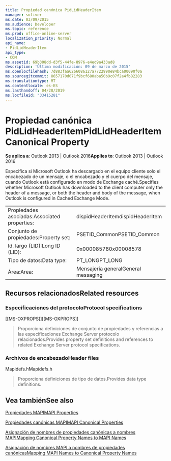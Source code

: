 ```yaml
---
title: Propiedad canónica PidLidHeaderItem
manager: soliver
ms.date: 03/09/2015
ms.audience: Developer
ms.topic: reference
ms.prod: office-online-server
localization_priority: Normal
api_name:
- PidLidHeaderItem
api_type:
- COM
ms.assetid: 69b308dd-d3f5-44fe-8976-e4ed9a433ad8
description: 'Última modificación: 09 de marzo de 2015'
ms.openlocfilehash: 7d883faa6266086127a7722990e84bca00090f0a
ms.sourcegitcommit: 8657170d071f9bcf680aba50b9c07f2a4fb82283
ms.translationtype: MT
ms.contentlocale: es-ES
ms.lasthandoff: 04/28/2019
ms.locfileid: "33415281"
---
```

# <a name="pidlidheaderitem-canonical-property"></a><span data-ttu-id="f94e2-103">Propiedad canónica PidLidHeaderItem</span><span class="sxs-lookup"><span data-stu-id="f94e2-103">PidLidHeaderItem Canonical Property</span></span>

  
  
<span data-ttu-id="f94e2-104">**Se aplica a**: Outlook 2013 | Outlook 2016</span><span class="sxs-lookup"><span data-stu-id="f94e2-104">**Applies to**: Outlook 2013 | Outlook 2016</span></span> 
  
<span data-ttu-id="f94e2-105">Especifica si Microsoft Outlook ha descargado en el equipo cliente solo el encabezado de un mensaje, o el encabezado y el cuerpo del mensaje, cuando Outlook está configurado en modo de Exchange caché.</span><span class="sxs-lookup"><span data-stu-id="f94e2-105">Specifies whether Microsoft Outlook has downloaded to the client computer only the header of a message, or both the header and body of the message, when Outlook is configured in Cached Exchange Mode.</span></span>
  
|||
|:-----|:-----|
|<span data-ttu-id="f94e2-106">Propiedades asociadas:</span><span class="sxs-lookup"><span data-stu-id="f94e2-106">Associated properties:</span></span>  <br/> |<span data-ttu-id="f94e2-107">dispidHeaderItem</span><span class="sxs-lookup"><span data-stu-id="f94e2-107">dispidHeaderItem</span></span>  <br/> |
|<span data-ttu-id="f94e2-108">Conjunto de propiedades:</span><span class="sxs-lookup"><span data-stu-id="f94e2-108">Property set:</span></span>  <br/> |<span data-ttu-id="f94e2-109">PSETID_Common</span><span class="sxs-lookup"><span data-stu-id="f94e2-109">PSETID_Common</span></span>  <br/> |
|<span data-ttu-id="f94e2-110">Id. largo (LID):</span><span class="sxs-lookup"><span data-stu-id="f94e2-110">Long ID (LID):</span></span>  <br/> |<span data-ttu-id="f94e2-111">0x00008578</span><span class="sxs-lookup"><span data-stu-id="f94e2-111">0x00008578</span></span>  <br/> |
|<span data-ttu-id="f94e2-112">Tipo de datos:</span><span class="sxs-lookup"><span data-stu-id="f94e2-112">Data type:</span></span>  <br/> |<span data-ttu-id="f94e2-113">PT_LONG</span><span class="sxs-lookup"><span data-stu-id="f94e2-113">PT_LONG</span></span>  <br/> |
|<span data-ttu-id="f94e2-114">Área:</span><span class="sxs-lookup"><span data-stu-id="f94e2-114">Area:</span></span>  <br/> |<span data-ttu-id="f94e2-115">Mensajería general</span><span class="sxs-lookup"><span data-stu-id="f94e2-115">General messaging</span></span>  <br/> |
   
## <a name="related-resources"></a><span data-ttu-id="f94e2-116">Recursos relacionados</span><span class="sxs-lookup"><span data-stu-id="f94e2-116">Related resources</span></span>

### <a name="protocol-specifications"></a><span data-ttu-id="f94e2-117">Especificaciones del protocolo</span><span class="sxs-lookup"><span data-stu-id="f94e2-117">Protocol specifications</span></span>

<span data-ttu-id="f94e2-118">[[MS-OXPROPS]]</span><span class="sxs-lookup"><span data-stu-id="f94e2-118">[[MS-OXPROPS]]</span></span> 
  
> <span data-ttu-id="f94e2-119">Proporciona definiciones de conjunto de propiedades y referencias a las especificaciones Exchange Server protocolo relacionados.</span><span class="sxs-lookup"><span data-stu-id="f94e2-119">Provides property set definitions and references to related Exchange Server protocol specifications.</span></span>
    
### <a name="header-files"></a><span data-ttu-id="f94e2-120">Archivos de encabezado</span><span class="sxs-lookup"><span data-stu-id="f94e2-120">Header files</span></span>

<span data-ttu-id="f94e2-121">Mapidefs.h</span><span class="sxs-lookup"><span data-stu-id="f94e2-121">Mapidefs.h</span></span>
  
> <span data-ttu-id="f94e2-122">Proporciona definiciones de tipo de datos.</span><span class="sxs-lookup"><span data-stu-id="f94e2-122">Provides data type definitions.</span></span>
    
## <a name="see-also"></a><span data-ttu-id="f94e2-123">Vea también</span><span class="sxs-lookup"><span data-stu-id="f94e2-123">See also</span></span>



[<span data-ttu-id="f94e2-124">Propiedades MAPI</span><span class="sxs-lookup"><span data-stu-id="f94e2-124">MAPI Properties</span></span>](mapi-properties.md)
  
[<span data-ttu-id="f94e2-125">Propiedades canónicas MAPI</span><span class="sxs-lookup"><span data-stu-id="f94e2-125">MAPI Canonical Properties</span></span>](mapi-canonical-properties.md)
  
[<span data-ttu-id="f94e2-126">Asignación de nombres de propiedades canónicas a nombres MAPI</span><span class="sxs-lookup"><span data-stu-id="f94e2-126">Mapping Canonical Property Names to MAPI Names</span></span>](mapping-canonical-property-names-to-mapi-names.md)
  
[<span data-ttu-id="f94e2-127">Asignación de nombres MAPI a nombres de propiedades canónicas</span><span class="sxs-lookup"><span data-stu-id="f94e2-127">Mapping MAPI Names to Canonical Property Names</span></span>](mapping-mapi-names-to-canonical-property-names.md)

